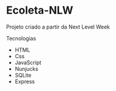 # Ecoleta-NLW
Projeto criado a partir da Next Level Week

Tecnologias

* HTML
* Css
* JavaScript
* Nunjucks
* SQLite
* Express
